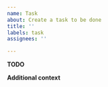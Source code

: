 ```yaml
---
name: Task
about: Create a task to be done
title: ''
labels: task
assignees: ''

---
```


**TODO**

**Additional context**
